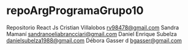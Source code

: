# repoArgProgramaGrupo10
Repositorio React Js
Cristian	Villalobos	      rv98478@gmail.com
Sandra	Mamaní	            sandranoeliabrancciari@gmail.com
Daniel Enrique 	Subelza 	danielsubelza1988@gmail.com
Débora	Gasser	d           bgasser@gmail.com
